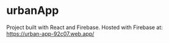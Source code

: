 # urbanApp
Project built with React and Firebase.
Hosted with Firebase at: https://urban-app-92c07.web.app/


